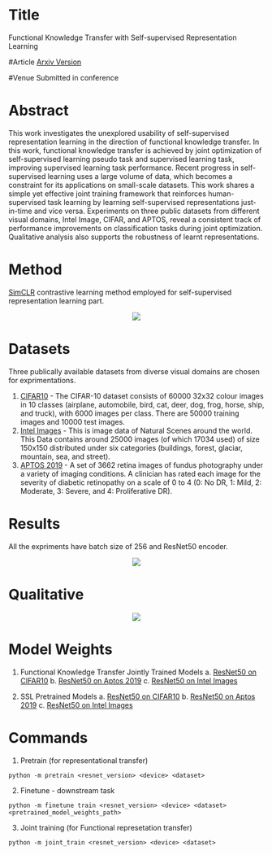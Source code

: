 # Title
Functional Knowledge Transfer with Self-supervised Representation Learning

#Article
[Arxiv Version](https://arxiv.org/pdf/2304.01354.pdf)

#Venue
Submitted in conference

# Abstract
This work investigates the unexplored usability of self-supervised representation learning in the direction of functional knowledge transfer. In this work, functional knowledge transfer is achieved by joint optimization of self-supervised learning pseudo task and supervised learning task, improving supervised learning task performance. Recent progress in self-supervised learning uses a large volume of data, which becomes a constraint for its applications on small-scale datasets. This work shares a simple yet effective joint training framework that reinforces human-supervised task learning by learning self-supervised representations just-in-time and vice versa. Experiments on three public datasets from different visual domains, Intel Image, CIFAR, and APTOS, reveal a consistent track of performance improvements on classification tasks during joint optimization. Qualitative analysis also supports the robustness of learnt representations.

# Method
[SimCLR](http://proceedings.mlr.press/v119/chen20j.html) contrastive learning method employed for self-supervised representation learning part.
<p align="center">
  <img src="https://github.com/prakashchhipa/Functional_Knowledge_Transfer_SSL/blob/main/figures/method.png">
</p>

# Datasets
Three publically available datasets from diverse visual domains are chosen for exprimentations.

1. [CIFAR10](https://www.cs.toronto.edu/~kriz/cifar.html) - The CIFAR-10 dataset consists of 60000 32x32 colour images in 10 classes (airplane, automobile, bird, cat, deer, dog, frog, horse, ship, and truck), with 6000 images per class. There are 50000 training images and 10000 test images.
2. [Intel Images](https://www.kaggle.com/datasets/puneet6060/intel-image-classification) - This is image data of Natural Scenes around the world. This Data contains around 25000 images (of which 17034 used) of size 150x150 distributed under six categories (buildings, forest, glaciar, mountain, sea, and street).
3. [APTOS 2019](https://www.kaggle.com/competitions/aptos2019-blindness-detection/data) - A set of 3662 retina images of fundus photography under a variety of imaging conditions. A clinician has rated each image for the severity of diabetic retinopathy on a scale of 0 to 4 (0: No DR, 1: Mild, 2: Moderate, 3: Severe, and 4: Proliferative DR). 

# Results
All the expriments have batch size of 256 and ResNet50 encoder.
<p align="center">
  <img src="https://github.com/prakashchhipa/Functional_Knowledge_Transfer_SSL/blob/main/figures/results.png">
</p>

# Qualitative
<p align="center">
  <img  src="https://github.com/prakashchhipa/Functional_Knowledge_Transfer_SSL/blob/main/figures/qualitative_analysis.png">
</p>

# Model Weights

1. Functional Knowledge Transfer Jointly Trained Models
   a. [ResNet50 on CIFAR10](https://drive.google.com/file/d/1J12zUXu0v7BvqfdijdBHGYdhzOr0tzQn/view?usp=share_link)
   b. [ResNet50 on Aptos 2019](https://drive.google.com/file/d/1-Mvtb8a2i1t36nP9E3ZssqauMU4GJ7Lc/view?usp=share_link)
   c. [ResNet50 on Intel Images](https://drive.google.com/file/d/1acVhOUPz7pOLXbdA8YTFqa_yIFP58XM7/view?usp=share_link)
   
2. SSL Pretrained Models
   a. [ResNet50 on CIFAR10](https://drive.google.com/file/d/1hWCnT6Wcf_gipAra7aVNlStzgFaEa-Kk/view?usp=share_link)
   b. [ResNet50 on Aptos 2019](https://drive.google.com/file/d/1fP3kgFOlpoZ7_1roNv7e8rC6GzOTzVhl/view?usp=share_link)
   c. [ResNet50 on Intel Images](https://drive.google.com/file/d/1hWCnT6Wcf_gipAra7aVNlStzgFaEa-Kk/view?usp=share_link)

  
# Commands

1. Pretrain (for representational transfer)

```python -m pretrain <resnet_version> <device> <dataset>```

2. Finetune - downstream task

```python -m finetune train <resnet_version> <device> <dataset> <pretrained_model_weights_path>```

3. Joint training (for Functional represetation transfer)

```python -m joint_train <resnet_version> <device> <dataset>```






